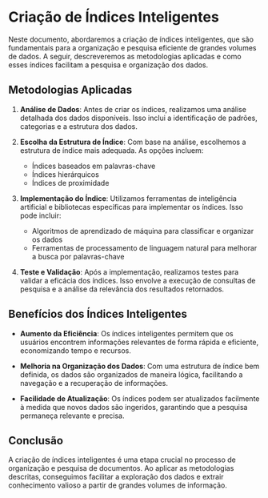 # Criação de Índices Inteligentes

Neste documento, abordaremos a criação de índices inteligentes, que são fundamentais para a organização e pesquisa eficiente de grandes volumes de dados. A seguir, descreveremos as metodologias aplicadas e como esses índices facilitam a pesquisa e organização dos dados.

## Metodologias Aplicadas

1. **Análise de Dados**: Antes de criar os índices, realizamos uma análise detalhada dos dados disponíveis. Isso inclui a identificação de padrões, categorias e a estrutura dos dados.

2. **Escolha da Estrutura de Índice**: Com base na análise, escolhemos a estrutura de índice mais adequada. As opções incluem:
   - Índices baseados em palavras-chave
   - Índices hierárquicos
   - Índices de proximidade

3. **Implementação do Índice**: Utilizamos ferramentas de inteligência artificial e bibliotecas específicas para implementar os índices. Isso pode incluir:
   - Algoritmos de aprendizado de máquina para classificar e organizar os dados
   - Ferramentas de processamento de linguagem natural para melhorar a busca por palavras-chave

4. **Teste e Validação**: Após a implementação, realizamos testes para validar a eficácia dos índices. Isso envolve a execução de consultas de pesquisa e a análise da relevância dos resultados retornados.

## Benefícios dos Índices Inteligentes

- **Aumento da Eficiência**: Os índices inteligentes permitem que os usuários encontrem informações relevantes de forma rápida e eficiente, economizando tempo e recursos.

- **Melhoria na Organização dos Dados**: Com uma estrutura de índice bem definida, os dados são organizados de maneira lógica, facilitando a navegação e a recuperação de informações.

- **Facilidade de Atualização**: Os índices podem ser atualizados facilmente à medida que novos dados são ingeridos, garantindo que a pesquisa permaneça relevante e precisa.

## Conclusão

A criação de índices inteligentes é uma etapa crucial no processo de organização e pesquisa de documentos. Ao aplicar as metodologias descritas, conseguimos facilitar a exploração dos dados e extrair conhecimento valioso a partir de grandes volumes de informação.